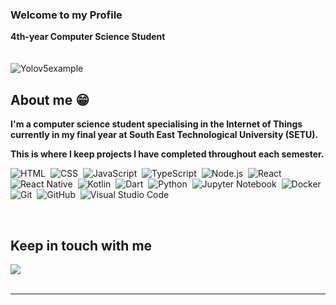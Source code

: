 ### Welcome to my Profile


**4th-year Computer Science Student** 
<br>
<be>
       <br>     
            ![Yolov5example](https://github.com/dlaw4608/dlaw4608/assets/91201621/4e40eb22-e080-46a0-8333-9284d0d2864e)


<be>
  
  ## About me &#128513;
  <p>
  <b>
  I'm a computer science student specialising in the Internet of Things currently in my final year at South East Technological 
  University (SETU).

  This is where I keep projects I have completed throughout each semester.

  </b>
  </p>
<div>
       
  ![HTML](https://img.shields.io/badge/-HTML-0D1117?style=flat&logo=HTML5)&nbsp;
  ![CSS](https://img.shields.io/badge/-CSS-0D1117?style=flat&logo=CSS3&logoColor=1572B6)&nbsp;
  ![JavaScript](https://img.shields.io/badge/-JavaScript-0D1117?style=flat&logo=javascript)&nbsp;
  ![TypeScript](https://img.shields.io/badge/-TypeScript-0D1117?style=flat&logo=typescript)&nbsp;
  ![Node.js](https://img.shields.io/badge/-Node.js-0D1117?style=flat&logo=node.js)&nbsp;
  ![React](https://img.shields.io/badge/-React-0D1117?style=flat&logo=react)&nbsp;
  ![React Native](https://img.shields.io/badge/-React%20Native-0D1117?style=flat&logo=react)&nbsp;
  ![Kotlin](https://img.shields.io/badge/-Kotlin-0D1117?style=flat&logo=kotlin)&nbsp;
  ![Dart](https://img.shields.io/badge/-Dart-0D1117?style=flat&logo=dart)&nbsp;
  ![Python](https://img.shields.io/badge/-Python-0D1117?style=flat&logo=python)&nbsp;
  ![Jupyter Notebook](https://img.shields.io/badge/-Jupyter%20Notebook-0D1117?style=flat&logo=jupyter)&nbsp;
  ![Docker](https://img.shields.io/badge/-Docker-0D1117?style=flat&logo=docker)&nbsp;
  ![Git](https://img.shields.io/badge/-Git-0D1117?style=flat&logo=git)&nbsp;
  ![GitHub](https://img.shields.io/badge/-GitHub-0D1117?style=flat&logo=github)&nbsp;
  ![Visual Studio Code](https://img.shields.io/badge/-VS%20Code-0D1117?style=flat&logo=visual-studio-code&logoColor=007ACC)&nbsp;

</div>


<br>

## Keep in touch with me 
<a href="https://linkedin.com/in/daniel-lawton-209618290">
<img src="https://img.shields.io/badge/LinkedIn-0077B5?style=for-the-badge&logo=linkedin&logoColor=white" />
</a>

</a>

<br />
<br />




-----
<br />






